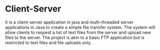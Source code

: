 # Client-Server
It is a client-server application in java and multi-threaded server applications in Java to create a simple file transfer system. The system will allow clients to request a list of text files from the server and upload new files to the server. The project is akin to a basic FTP application but is restricted to text files and file uploads only.
